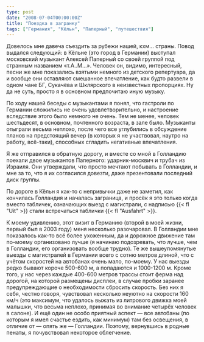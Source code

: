```yaml
---
type: post
date: "2008-07-04T00:00:00Z"
title: "Поездка в загранку"
tags: ["Германия", "Кёльн", "Паперный", "путешествия"]
---
```


Довелось мне давеча съездить за рубежи нашей, кхм… страны. Повод выдался следующий: в Кёльне (это город в Германии) выступал московский музыкант Алексей Паперный со своей группой под странным названием «т.А..М...». Человек он, видимо, интересный, песни же мне показались взятыми немного из детского репертуара, да и вообще они оставляют смешанное впечатление, как будто развели в одном чане БГ, Сукачёва и Шклярского в неизвестных пропорциях. Ну да не суть, просто я в основном предпочитаю иную музыку.

<!--more-->

По ходу нашей беседы с музыкантами я понял, что гастроли по Германии сложились не очень удовлетворительно, и настроение вследствие этого было немного не очень. Тем не менее, человек шестьдесят, в основном, почтенного возраста, в зале было. Музыканты отыграли весьма неплохо, после чего все углубились в обсуждение планов на предстоящий вечер (в которых я не участвовал, наутро на работу, всё-таки), способных сгладить негативные впечатления.

Я же отправился в обратную дорогу, и вместе со мной в Голландию поехали двое музыкантов Паперного: ударник-москвич и трубач из Израиля. Они утверждали, что просто мечтают побывать в Голландии, и мне за то, что я их согласился довезти, даже презентовали последний диск группы.

По дороге в Кёльн я как-то с непривычки даже не заметил, как кончилась Голландия и началась заграница, и просёк я это только когда вместо табличек, означающих выезд с магистрали, с надписью {{< fl "Uit" >}} стали встречаться таблички {{< fl "Ausfahrt" >}}.

К моему удивлению, этот визит в Германию (второй в моей жизни, первый был в 2003 году) меня несколько разочаровал. В Голландии мне показалось как-то всё более ухоженным, да и дорожное движение там по-моему организовано лучше (я начинаю подозревать, что лучше, чем в Голландии, его организовать вообще трудно). Те же вышеупомянутые выезды с магистралей в Германии всего с сотню метров длиной, что с учётом скоростей на автобанах очень мало, по-моему. У нас выезды редко бывают короче 500-600 м, а попадаются и 1000-1200 м. Кроме того, у нас через каждые 400-600 метров трассы стоит ферма над дорогой, на которой размещены дисплеи, в случае пробки заранее предупреждающие о необходимости сбросить скорость. Без них я себя, честно говоря, чувствовал несколько неуютно на скорости 160 км/ч (это максимум, что удалось выжать из литрового движка моей малышки, что весьма неплохо, принимая во внимание четырёх человек в салоне). И ещё один не особо приятный аспект — все автобаны (по которым я имел счастье ездить, как минимум) там без освещения, в отличие от — опять же — Голландии. Поэтому, вернувшись в родные пенаты, я почувствовал некоторое облегчение.
